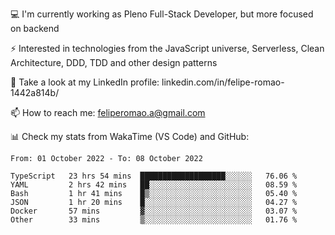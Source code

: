 💻 I'm currently working as Pleno Full-Stack Developer, but more focused on backend

⚡ Interested in technologies from the JavaScript universe, Serverless, Clean Architecture, DDD, TDD and other design patterns

👥 Take a look at my LinkedIn profile: linkedin.com/in/felipe-romao-1442a814b/

📫 How to reach me: feliperomao.a@gmail.com

📊 Check my stats from WakaTime (VS Code) and GitHub:

<!--START_SECTION:waka-->

```text
From: 01 October 2022 - To: 08 October 2022

TypeScript   23 hrs 54 mins  ███████████████████░░░░░░   76.06 %
YAML         2 hrs 42 mins   ██░░░░░░░░░░░░░░░░░░░░░░░   08.59 %
Bash         1 hr 41 mins    █▒░░░░░░░░░░░░░░░░░░░░░░░   05.40 %
JSON         1 hr 20 mins    █░░░░░░░░░░░░░░░░░░░░░░░░   04.27 %
Docker       57 mins         ▓░░░░░░░░░░░░░░░░░░░░░░░░   03.07 %
Other        33 mins         ▒░░░░░░░░░░░░░░░░░░░░░░░░   01.76 %
```

<!--END_SECTION:waka-->
